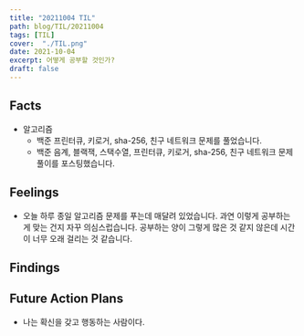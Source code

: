```yaml
---
title: "20211004 TIL"
path: blog/TIL/20211004
tags: [TIL]
cover:  "./TIL.png"
date: 2021-10-04
excerpt: 어떻게 공부할 것인가?
draft: false
---
```


## Facts

* 알고리즘 
    * 백준 프린터큐, 키로거, sha-256, 친구 네트워크 문제를 풀었습니다. 
    * 백준 음계, 블랙잭, 스택수열, 프린터큐, 키로거, sha-256, 친구 네트워크 문제풀이를 포스팅했습니다.

## Feelings

* 오늘 하루 종일 알고리즘 문제를 푸는데 매달려 있었습니다. 과연 이렇게 공부하는 게 맞는 건지 자꾸 의심스럽습니다. 공부하는 양이 그렇게 많은 것 같지 않은데 시간이 너무 오래 걸리는 것 같습니다. 

## Findings

    
## Future Action Plans

* 나는 확신을 갖고 행동하는 사람이다.











